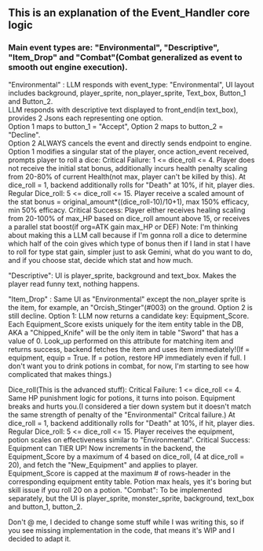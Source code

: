 ## This is an explanation of the Event_Handler core logic ###

### Main event types are: "Environmental", "Descriptive", "Item_Drop" and "Combat"(Combat generalized as event to smooth out engine execution).

  "Environmental" : LLM responds with event_type: "Environmental", UI layout includes background, player_sprite, non_player_sprite, Text_box, Button_1 and Button_2.  
  LLM responds with descriptive text displayed to front_end(in text_box), provides 2 Jsons each representing one option.  
  Option 1 maps to button_1 = "Accept", Option 2 maps to button_2 = "Decline".  
  Option 2 ALWAYS cancels the event and directly sends endpoint to engine.
  Option 1 modifies a singular stat of the player, once action_event received, prompts player to roll a dice:
          Critical Failure: 1 <= dice_roll <= 4.
                Player does not receive the initial stat bonus, additionally incurs health penalty scaling from 20-80% of current Health(not max, player can't be killed by this).
                At dice_roll = 1, backend additionally rolls for "Death" at 10%, if hit, player dies.
          Regular Dice_roll: 5 <= dice_roll <= 15.
                Player receive a scaled amount of the stat bonus = original_amount*((dice_roll-10)/10+1), max 150% efficacy, min 50% efficacy.
          Critical Success: Player either receives healing scaling from 20-100% of max_HP based on dice_roll amount above 15, or receives a parallel stat boost(if org=ATK gain max_HP or DEF)
          Note: I'm thinking about making this a LLM call because if I'm gonna roll a dice to determine which half of the coin gives which type of bonus then if I land in stat I have to roll for type stat gain, simpler just to ask Gemini, what do you want to do, and if you choose stat, decide which stat and how much.

  "Descriptive": UI is player_sprite, background and text_box.
  Makes the player read funny text, nothing happens.

  "Item_Drop" : Same UI as "Environmental" except the non_player sprite is the item, for example, an "Orcish_Stinger"(#003) on the ground.
  Option 2 is still decline.
  Option 1: LLM now returns a candidate key: Equipment_Score. Each Equipment_Score exists uniquely for the item entity table in the DB, AKA a "Chipped_Knife" will be the only item in table "Sword" that has a value of 0. 
  Look_up performed on this attribute for matching item and returns success, backend fetches the item and uses item immediately!(If = equipment, equip = True. If = potion, restore HP immediately even if full. I don't want you to drink potions in combat, for now, I'm starting to see how complicated that makes things.)

  Dice_roll(This is the advanced stuff):
          Critical Failure: 1 <= dice_roll <= 4.
                Same HP punishment logic for potions, it turns into poison. Equipment breaks and hurts you.(I considered a tier down system but it doesn't match the same strength of penalty of the "Environmental" Critcal failure.)
                At dice_roll = 1, backend additionally rolls for "Death" at 10%, if hit, player dies.
          Regular Dice_roll: 5 <= dice_roll <= 15.
                Player receives the equipment, potion scales on effectiveness similar to "Environmental".
          Critical Success: Equipment can TIER UP! Now increments in the backend, the Equipment_Score by a maximum of 4 based on dice_roll, (4 at dice_roll = 20), and fetch the "New_Equipment" and applies to player. Equipment_Score is capped at the maximum # of rows-header in the corresponding equipment entity table.
                Potion max heals, yes it's boring but skill issue if you roll 20 on a potion.
  "Combat": To be implemented separately, but the UI is player_sprite, monster_sprite, background, text_box and button_1, button_2.

  Don't @ me, I decided to change some stuff while I was writing this, so if you see missing implementation in the code, that means it's WIP and I decided to adapt it.
